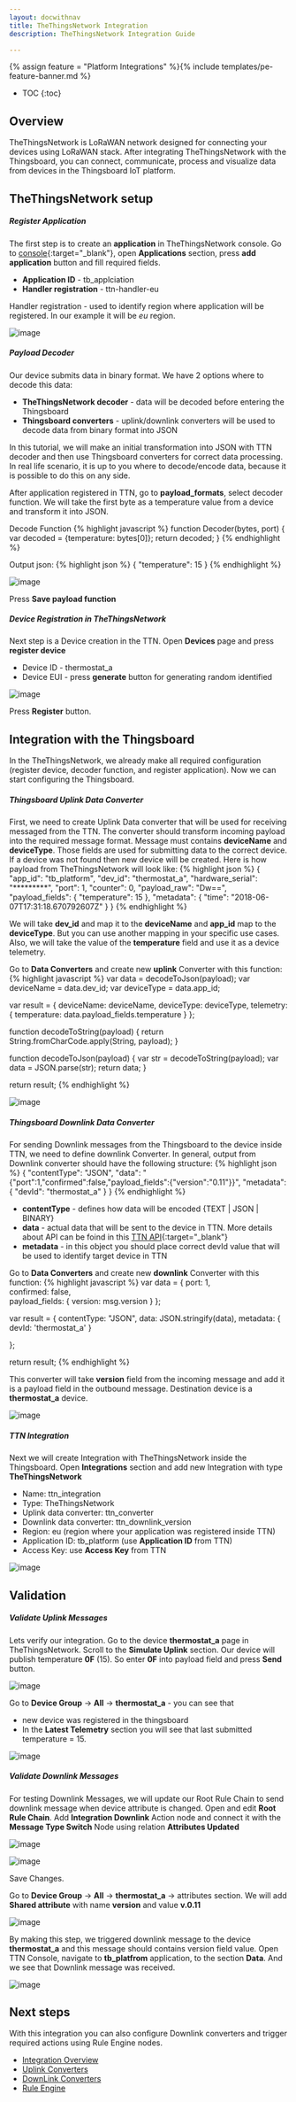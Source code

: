```yaml
---
layout: docwithnav
title: TheThingsNetwork Integration
description: TheThingsNetwork Integration Guide 

---
```


{% assign feature = "Platform Integrations" %}{% include templates/pe-feature-banner.md %}

* TOC
{:toc}


## Overview
TheThingsNetwork is LoRaWAN network designed for connecting your devices using LoRaWAN stack. 
After integrating TheThingsNetwork with the Thingsboard, you can connect, communicate, process and visualize data from devices in the Thingsboard IoT platform.


## TheThingsNetwork setup

##### Register Application
The first step is to create an **application** in TheThingsNetwork console. Go to [console](https://console.thethingsnetwork.org/){:target="_blank"}, open 
**Applications** section, press **add application** button and fill required fields.

- **Application ID** - tb_applciation
- **Handler registration** - ttn-handler-eu

Handler registration - used to identify region where application will be registered. In our example it will be *eu* region.

![image](/images/user-guide/integrations/ttn/ttn-add-application.png)


##### Payload Decoder
Our device submits data in binary format. We have 2 options where to decode this data:

- **TheThingsNetwork decoder** - data will be decoded before entering the Thingsboard
- **Thingsboard converters** - uplink/downlink converters will be used to decode data from binary format into JSON

In this tutorial, we will make an initial transformation into JSON with TTN decoder and then use Thingsboard converters for correct data processing.
In real life scenario, it is up to you where to decode/encode data, because it is possible to do this on any side.

After application registered in TTN, go to **payload_formats**, select decoder function. We will take the first byte as a temperature value from a device 
and transform it into JSON.

Decode Function {% highlight javascript %}
function Decoder(bytes, port) {
  var decoded = {temperature: bytes[0]};
  return decoded;
}
{% endhighlight %}
 
Output json:
{% highlight json %}
{
  "temperature": 15
}
{% endhighlight %}

![image](/images/user-guide/integrations/ttn/ttn-decoder.png)

Press **Save payload function**

##### Device Registration in TheThingsNetwork

Next step is a Device creation in the TTN. Open **Devices** page and press **register device**

- Device ID - thermostat_a
- Device EUI - press **generate** button for generating random identified

![image](/images/user-guide/integrations/ttn/ttn-add-device.png)

Press **Register** button.


## Integration with the Thingsboard
In the TheThingsNetwork, we already make all required configuration (register device, decoder function, and register application). Now we can start configuring the Thingsboard.

##### Thingsboard Uplink Data Converter

First, we need to create Uplink Data converter that will be used for receiving messaged from the TTN. The converter should transform incoming payload into the required message format.
Message must contains **deviceName** and **deviceType**. Those fields are used for submitting data to the correct device. If a device was not found then new device will be created.
Here is how payload from TheThingsNetwork will look like:
{% highlight json %}
{
    "app_id": "tb_platform",
    "dev_id": "thermostat_a",
    "hardware_serial": "*********",
    "port": 1,
    "counter": 0,
    "payload_raw": "Dw==",
    "payload_fields": {
        "temperature": 15
    },
    "metadata": {
        "time": "2018-06-07T17:31:18.670792607Z"
    }
}
{% endhighlight %}

We will take **dev_id** and map it to the **deviceName** and **app_id** map to the **deviceType**. But you can use another mapping in your specific use cases.
Also, we will take the value of the **temperature** field and use it as a device telemetry. 

Go to **Data Converters** and create new **uplink** Converter with this function: {% highlight javascript %}
var data = decodeToJson(payload);
var deviceName = data.dev_id;
var deviceType = data.app_id;

var result = {
    deviceName: deviceName,
    deviceType: deviceType,
    telemetry: {
         temperature: data.payload_fields.temperature
    }
};

function decodeToString(payload) {
    return String.fromCharCode.apply(String, payload);
}

function decodeToJson(payload) {
    var str = decodeToString(payload);
    var data = JSON.parse(str);
    return data;
}

return result;
{% endhighlight %}

![image](/images/user-guide/integrations/ttn/tb-converter.png)


##### Thingsboard Downlink Data Converter
For sending Downlink messages from the Thingsboard to the device inside TTN, we need to define downlink Converter.
In general, output from Downlink converter should have the following structure:
{% highlight json %}
{
    "contentType": "JSON",
    "data": "{\"port\":1,\"confirmed\":false,\"payload_fields\":{\"version\":\"0.11\"}}",
    "metadata": {
        "devId": "thermostat_a"
    }
}
{% endhighlight %}

- **contentType** - defines how data will be encoded {TEXT | JSON | BINARY}
- **data** - actual data that will be sent to the device in TTN. More details about API can be foind in this [TTN API](https://www.thethingsnetwork.org/docs/applications/mqtt/api.html){:target="_blank"}
- **metadata** - in this object you should place correct devId value that will be used to identify target device in TTN

Go to **Data Converters** and create new **downlink** Converter with this function: {% highlight javascript %}
var data = {
      port: 1,                
      confirmed: false,      
      payload_fields: {
          version: msg.version
      }
    };

var result = {
    contentType: "JSON",
    data: JSON.stringify(data),
    metadata: {
        devId: 'thermostat_a'
    }

};

return result;
{% endhighlight %}

This converter will take **version** field from the incoming message and add it is a payload field in the outbound message. Destination device is a **thermostat_a** device.

![image](/images/user-guide/integrations/ttn/tb-downlink-converter.png)

##### TTN Integration

Next we will create Integration with TheThingsNetwork inside the Thingsboard. Open **Integrations** section and add new Integration with type
**TheThingsNetwork**

- Name: ttn_integration
- Type: TheThingsNetwork
- Uplink data converter: ttn_converter
- Downlink data converter: ttn_downlink_version
- Region: eu (region where your application was registered inside TTN)
- Application ID: tb_platform (use **Application ID** from TTN)
- Access Key: use **Access Key** from TTN

![image](/images/user-guide/integrations/ttn/tb-integration.png)

## Validation

##### Validate Uplink Messages
Lets verify our integration. Go to the device **thermostat_a** page in TheThingsNetwork. Scroll to the **Simulate Uplink** section.
Our device will publish temperature **0F** (15). So enter **0F** into payload field and press **Send** button.

![image](/images/user-guide/integrations/ttn/ttn-send-payload.png)

Go to **Device Group** -> **All** -> **thermostat_a** - you can see that 

- new device was registered in the thingsboard
- In the **Latest Telemetry** section you will see that last submitted temperature = 15.

![image](/images/user-guide/integrations/ttn/tb-device-telemetry.png)

##### Validate Downlink Messages
For testing Downlink Messages, we will update our Root Rule Chain to send downlink message when device attribute is changed.
Open and edit **Root Rule Chain**. Add **Integration Downlink** Action node and connect it with the **Message Type Switch** Node using relation 
**Attributes Updated**
 
![image](/images/user-guide/integrations/ttn/tb-add-rule-downlink.png)

![image](/images/user-guide/integrations/ttn/tb-route-to-downlink.png)

Save Changes.

Go to **Device Group** -> **All** -> **thermostat_a** -> attributes section. We will add **Shared attribute** with name **version** and
value **v.0.11**

![image](/images/user-guide/integrations/ttn/tb-add-version.png)

By making this step, we triggered downlink message to the device **thermostat_a** and this message should contains version field value. 
Open TTN Console, navigate to **tb_platfrom** application, to the section **Data**. And we see that Downlink message was received.

![image](/images/user-guide/integrations/ttn/ttn-downlink-verified.png)

## Next steps
With this integration you can also configure Downlink converters and trigger required actions using Rule Engine nodes.

- [Integration Overview](/docs/user-guide/integrations/) 
- [Uplink Converters](/docs/user-guide/integrations/#uplink-data-converter) 
- [DownLink Converters](/docs/user-guide/integrations/#downlink-data-converter) 
- [Rule Engine](/docs/user-guide/rule-engine-2-0/re-getting-started/) 